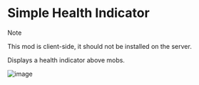 # Simple Health Indicator
> [!NOTE]
> This mod is client-side, it should not be installed on the server.

Displays a health indicator above mobs.

![image](https://github.com/bigsir24/simple-health-indicator/assets/169484568/8dfd473f-c435-4702-996d-e424218037c2)

